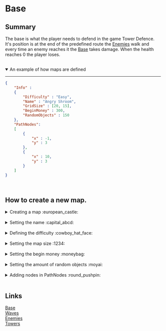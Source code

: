 # Base

## Summary
The base is what the player needs to defend in the game Tower Defence. It's position is at the end of the predefined route the [Enemies](/DaanZVW/TowerDefense/blob/master/res/configfiles/Enemies.md) walk and every time an enemy reaches it the [Base](/DaanZVW/TowerDefense/blob/master/res/configfiles/Base.md) takes damage. When the health reaches 0 the player loses.

<br>
<details open>
<summary> An example of how maps are defined</summary>

---

```json
{ 
    "Info" :
    {
        "Difficulty" : "Easy",
        "Name" : "Angry Shroom",
        "GridSize" : [20, 15],
        "BeginMoney" : 300,
        "RandomObjects" : 150
    },
    "PathNodes": 
    [
        {
            "x" : -1,
            "y" : 3
        },
        {
            "x" : 10,
            "y" : 3
        }
    ]
}
```

<br>

## How to create a new map.


<details>
<summary> Creating a map  :european_castle: </summary>
Create an item containing the properties "Info" and "PathNodes".
<br>

* The names have to be "Info" and "PathNodes"
* When "Info" and "PathNodes" are not defined it will crash the game.

```json
{
    "Info":{...},
    "PathNodes":[...]
}
```

</details>
<br>

<details>
<summary> Setting the name :capital_abcd: </summary>
Create a property in "Name" containing your desired name.
<br>

* the type of the value is a string

```json
{
    "Info":{
        "Name" : "Angry Shroom",
        ...
        },
    "PathNodes":[...]
}
```

</details>
<br>

<details>
<summary> Defining the difficulty :cowboy_hat_face: </summary>
Create a property in "Difficulty" containing your desired difficulty. This is nothing more than just a name. This does not change anything other that the name.
<br>

* the type of the value is a string

```json
{
    "Info":{
        "Name" : "Angry Shroom",
        "Difficulty":"easy",
        ...
        },
    "PathNodes":[...]
}
```

</details>
<br>

<details>
<summary> Setting the map size  :1234: </summary>
Create a property in "Size" containing your desired size. 
<br>

* the type of the value is an array containing 2 unsigned integers

```json
{
    "Info":{
        "Name" : "Angry Shroom",
        "Difficulty":"easy",
        "GridSize" : [20, 15],
        ...
        },
    "PathNodes":[...]
}
```

</details>
<br>

<details>
<summary> Setting the begin money :moneybag: </summary>
Create a property in "BeginMoney" containing your desired amount of money. 
<br>

* the default value is 0.
* the type of the value is an unsigned integer

```json
{
    "Info":{
        "Name" : "Angry Shroom",
        "Difficulty":"easy",
        "GridSize" : [20, 15],
        "BeginMoney" : 300,
        ...
        },
    "PathNodes":[...]
}
```

</details>
<br>

<details>
<summary> Setting the amount of random objects :moyai: </summary>
Create a property in "RandomObjects" containing your desired amount of randomObjects. 
<br>

* the default value is 0.
* the type of the value is an unsigned integer.

```json
{
    "Info":{
        "Name" : "Angry Shroom",
        "Difficulty":"easy",
        "GridSize" : [20, 15],
        "BeginMoney" : 300,
        "RandomObjects" : 150
        },
    "PathNodes":[...]
}
```

</details>
<br>


<details>
<summary> Adding nodes in PathNodes :round_pushpin: </summary>
Create an item in "in PathNodes" containing your desired path node location. 
<br>

* When no PathNodes are given no path will be created.
* the type of the value 1 or more items containing an "x" and an "y" value of which both are integers.
* paths will be created between the nodes.
* if the x y spot is not within the size of the grid it wont get displayed.

```json
{
    "Info":{
        "Name" : "Angry Shroom",
        "Difficulty":"easy",
        "GridSize" : [20, 15],
        "BeginMoney" : 300,
        "RandomObjects" : 150
        },
    "PathNodes":[
        {
            "x" : -1,
            "y" : 3
        },
        {...}
    ]
}
```

</details>
<br>

## Links

[Base](/res/configfiles/Base.md)
<br>
[Waves](/res/configfiles/Waves.md)
<br>
[Enemies](/res/configfiles/Enemies.md)
<br>
[Towers](/res/configfiles/Towers.md)
